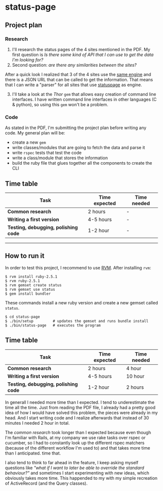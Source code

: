 # status-page

## Project plan

### Research

1. I'll research the status pages of the 4 sites mentioned in the PDF. My first question is
*Is there some kind of API that I can use to get the data I'm looking for?*
2. Second question: *are there any similarities between the sites?*

 After a quick look I realized that 3 of the 4 sites use the [same engine][1] and there is a JSON URL that
can be called to get the information. That means that I can write a "parser" for all sites that use
[statuspage][1] as engine.

3. I'll take a look at the *Thor* `gem` that allows easy creation of command line interfaces. I have written
command line interfaces in other languages (C & python), so using this `gem` won't be a problem.


### Code

As stated in the PDF, I'm submitting the project plan before writing any code. My general plan will be:

- create a new `gem`
- write classes/modules that are going to fetch the data and parse it
- write `rspec` tests that test the code
- write a class/module that stores the information
- build the ruby file that glues together all the components to create the CLI

## Time table

| Task   | Time expected | Time needed |
|--------|---------------|-------------|
| **Common research** | 2 hours | - |
| **Writing a first version** | 4-5 hours | - |
| **Testing, debugging, polishing code** | 1-2 hour | - |

----

## How to run it

In order to test this project, I recommend to use [RVM][2]. After installing `rvm`:

	$ rvm install ruby-2.5.1
	$ rvm ruby-2.5.1
	$ rvm gemset create status
	$ rvm gemset use status
	$ gem install bundler

These commands install a new ruby version and create a new gemset called `status`.

	$ cd status-page
	$ ./bin/setup         # updates the gemset and runs bundle install
	$ ./bin/status-page   # executes the program


## Time table

| Task   | Time expected | Time needed |
|--------|---------------|-------------|
| **Common research** | 2 hours | 4 hour |
| **Writing a first version** | 4-5 hours | 10 hour |
| **Testing, debugging, polishing code** | 1-2 hour | 2 hours |


In generall I needed more time than I expected. I tend to underestimate the time all the time. Just from reading
the PDF file, I already had a pretty good idea of how I would have solved this problem, the pieces were already
in my head. And I start writing code and I realize afterwards that instead of 30 minutes I needed 2 hour in total.

The *common research* took longer than I expected because even though I'm familiar with Rails, at my company we use
rake tasks over rspec or cucumber, so I had to constantly look up the different rspec matchers (because of the different
workflow I'm used to) and that takes more time than I anticipated.
time that.

I also tend to think to far ahead in the feature, I keep asking myself questions like
*"what if I want to later be able to override the standard behaviour?"* and sometimes I start experimenting with new ideas,
which obviously takes more time. This happended to my with my simple recreation of ActiveRecord (and the Query classes).


[1]: https://www.statuspage.io
[2]: https://rvm.io/

